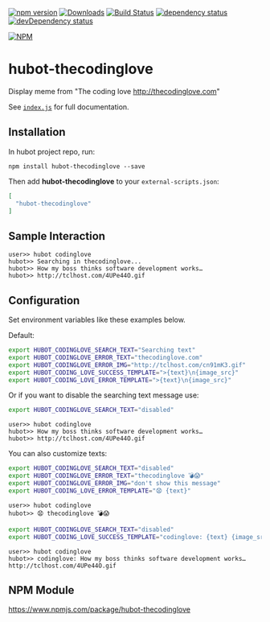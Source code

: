 [![npm version](https://badge.fury.io/js/hubot-thecodinglove.svg)](https://badge.fury.io/js/hubot-thecodinglove)
[![Downloads](https://img.shields.io/npm/dt/hubot-thecodinglove.svg)](https://www.npmjs.com/package/hubot-thecodinglove)
[![Build Status](https://travis-ci.org/bmunoz89/hubot-thecodinglove.svg?branch=master)](https://travis-ci.org/bmunoz89/hubot-thecodinglove)
[![dependency status](https://david-dm.org/bmunoz89/hubot-thecodinglove.svg)](https://david-dm.org/bmunoz89/hubot-thecodinglove)
[![devDependency status](https://david-dm.org/bmunoz89/hubot-thecodinglove/dev-status.svg)](https://david-dm.org/bmunoz89/hubot-thecodinglove)

[![NPM](https://nodei.co/npm/hubot-thecodinglove.png)](https://npmjs.org/package/hubot-thecodinglove)

# hubot-thecodinglove

Display meme from \"The coding love <http://thecodinglove.com>\"

See [`index.js`](index.js) for full documentation.

## Installation

In hubot project repo, run:

`npm install hubot-thecodinglove --save`

Then add **hubot-thecodinglove** to your `external-scripts.json`:

```json
[
  "hubot-thecodinglove"
]
```

## Sample Interaction

```
user>> hubot codinglove
hubot>> Searching in thecodinglove...
hubot>> How my boss thinks software development works…
hubot>> http://tclhost.com/4UPe44O.gif
```

## Configuration

Set environment variables like these examples below.

Default:

```bash
export HUBOT_CODINGLOVE_SEARCH_TEXT="Searching text"
export HUBOT_CODINGLOVE_ERROR_TEXT="thecodinglove.com"
export HUBOT_CODINGLOVE_ERROR_IMG="http://tclhost.com/cn91mK3.gif"
export HUBOT_CODING_LOVE_SUCCESS_TEMPLATE=">{text}\n{image_src}"
export HUBOT_CODING_LOVE_ERROR_TEMPLATE=">{text}\n{image_src}"
```

Or if you want to disable the searching text message use:

```bash
export HUBOT_CODINGLOVE_SEARCH_TEXT="disabled"
```

```
user>> hubot codinglove
hubot>> How my boss thinks software development works…
hubot>> http://tclhost.com/4UPe44O.gif
```

You can also customize texts:

```bash
export HUBOT_CODINGLOVE_SEARCH_TEXT="disabled"
export HUBOT_CODINGLOVE_ERROR_TEXT="thecodinglove 💣😱"
export HUBOT_CODINGLOVE_ERROR_IMG="don't show this message"
export HUBOT_CODING_LOVE_ERROR_TEMPLATE="😧 {text}"
```

```
user>> hubot codinglove
hubot>> 😧 thecodinglove 💣😱
```

```bash
export HUBOT_CODINGLOVE_SEARCH_TEXT="disabled"
export HUBOT_CODING_LOVE_SUCCESS_TEMPLATE="codinglove: {text} {image_src}"
```

```
user>> hubot codinglove
hubot>> codinglove: How my boss thinks software development works… http://tclhost.com/4UPe44O.gif
```

## NPM Module

https://www.npmjs.com/package/hubot-thecodinglove
